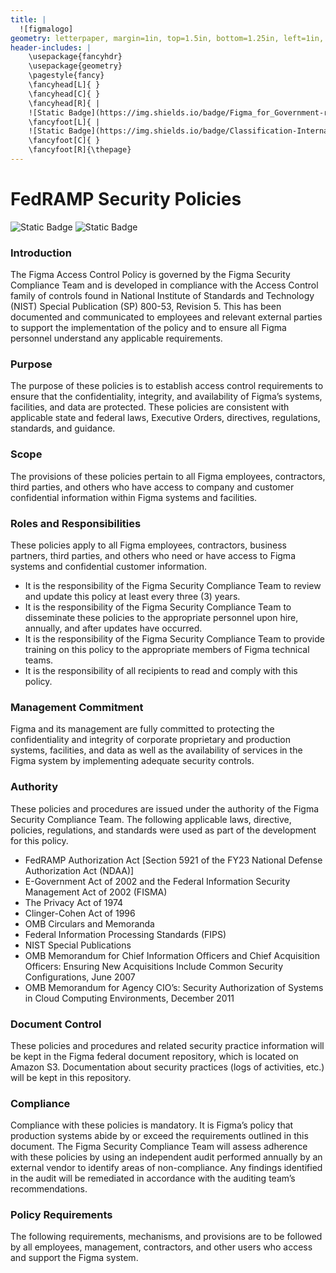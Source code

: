```yaml
---
title: |
  ![figmalogo]
geometry: letterpaper, margin=1in, top=1.5in, bottom=1.25in, left=1in, right=1in, headheight=0.5in, headsep=0.25in, footskip=0.5in
header-includes: |
    \usepackage{fancyhdr}        
    \usepackage{geometry}
    \pagestyle{fancy}
    \fancyhead[L]{ }
    \fancyhead[C]{ }
    \fancyhead[R]{ |
    ![Static Badge](https://img.shields.io/badge/Figma_for_Government-red?logo=figma&logoColor=ffffff)}
    \fancyfoot[L]{ | 
    ![Static Badge](https://img.shields.io/badge/Classification-Internal-white?logo=readthedocs&logoColor=ffffff)}
    \fancyfoot[C]{ }
    \fancyfoot[R]{\thepage}
---
```

# FedRAMP Security Policies
![Static Badge](https://img.shields.io/badge/Figma_for_Government-red?logo=figma&logoColor=ffffff)
![Static Badge](https://img.shields.io/badge/Classification-Internal-white?logo=readthedocs&logoColor=ffffff)




### Introduction
The Figma Access Control Policy is governed by the Figma Security Compliance Team and is developed in compliance with the Access Control family of controls found in National Institute of Standards and Technology (NIST) Special Publication (SP) 800-53, Revision 5. This has been documented and communicated to employees and relevant external parties to support the implementation of the policy and to ensure all Figma personnel understand any applicable requirements.

### Purpose
The purpose of these policies is to establish access control requirements to ensure that the confidentiality, integrity, and availability of Figma’s systems, facilities, and data are protected. These policies are consistent with applicable state and federal laws, Executive Orders, directives, regulations, standards, and guidance. 

### Scope 
The provisions of these policies pertain to all Figma employees, contractors, third parties, and others who have access to company and customer confidential information within Figma systems and facilities. 

### Roles and Responsibilities
These policies apply to all Figma employees, contractors, business partners, third parties, and others who need or have access to Figma systems and confidential customer information.

* It is the responsibility of the Figma Security Compliance Team to review and update this policy at least every three (3) years. 
* It is the responsibility of the Figma Security Compliance Team to disseminate these policies to the appropriate personnel upon hire, annually, and after updates have occurred.
* It is the responsibility of the Figma Security Compliance Team to provide training on this policy to the appropriate members of Figma technical teams. 
* It is the responsibility of all recipients to read and comply with this policy. 

### Management Commitment
Figma and its management are fully committed to protecting the confidentiality and integrity of corporate proprietary and production systems, facilities, and data as well as the availability of services in the Figma system by implementing adequate security controls.

### Authority
These policies and procedures are issued under the authority of the Figma Security Compliance Team. The following applicable laws, directive, policies, regulations, and standards were used as part of the development for this policy. 
* FedRAMP Authorization Act [Section 5921 of the FY23 National Defense Authorization Act (NDAA)]
* E-Government Act of 2002 and the Federal Information Security Management Act of 2002 (FISMA)
* The Privacy Act of 1974
* Clinger-Cohen Act of 1996
* OMB Circulars and Memoranda
* Federal Information Processing Standards (FIPS)
* NIST Special Publications
* OMB Memorandum for Chief Information Officers and Chief Acquisition Officers: Ensuring New Acquisitions Include Common Security Configurations, June 2007
* OMB Memorandum for Agency CIO’s: Security Authorization of Systems in Cloud Computing Environments, December 2011

### Document Control
These policies and procedures and related security practice information will be kept in the Figma federal document repository, which is located on Amazon S3. Documentation about security practices (logs of activities, etc.) will be kept in this repository. 

### Compliance
Compliance with these policies is mandatory. It is Figma’s policy that production systems abide by or exceed the requirements outlined in this document. The Figma Security Compliance Team will assess adherence with these policies by using an independent audit performed annually by an external vendor to identify areas of non-compliance. Any findings identified in the audit will be remediated in accordance with the auditing team’s recommendations.

### Policy Requirements
The following requirements, mechanisms, and provisions are to be followed by all employees, management, contractors, and other users who access and support the Figma system.



[figmalogo]: logo.png
[def]: logo.png
